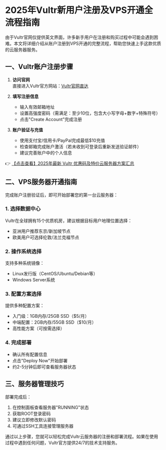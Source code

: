 # 2025年Vultr新用户注册及VPS开通全流程指南

由于Vultr官网仅提供英文界面，许多新手用户在注册和购买过程中可能会遇到困难。本文将详细介绍从账户注册到VPS开通的完整流程，帮助您快速上手这款优质的云服务器服务。

## 一、Vultr账户注册步骤

1. **访问官网**  
   直接进入Vultr官方网站：[Vultr官网直达](https://bit.ly/VuLtr)

2. **填写注册信息**  
   - 输入有效邮箱地址
   - 设置高强度密码（需满足：至少10位，包含大小写字母+数字+特殊符号）
   - 点击"Create Account"完成注册

3. **账户验证与充值**  
   - 使用支付宝/信用卡/PayPal完成最低$10充值
   - 检查邮箱完成账户激活（若未收到可登录后重新发送验证邮件）
   - 建议完善账户中的个人信息

👉 [【点击查看】2025年最新 Vultr 优惠码及特价云服务器方案汇总](https://bit.ly/VuLtr)

## 二、VPS服务器开通指南

完成账户注册验证后，即可开始部署您的第一台云服务器：

### 1. 选择数据中心
Vultr在全球拥有15个优质机房，建议根据目标用户地理位置选择：
- 亚洲用户推荐东京/新加坡节点
- 欧美用户可选择伦敦/法兰克福节点

### 2. 操作系统选择
支持多种系统镜像：
- Linux发行版（CentOS/Ubuntu/Debian等）
- Windows Server系统

### 3. 配置方案选择
提供多种配置方案：
- 入门级：1GB内存/25GB SSD（$5/月）
- 中端配置：2GB内存/55GB SSD（$10/月）
- 高性能方案（可按需选择）

### 4. 完成部署
- 确认所有配置信息
- 点击"Deploy Now"开始部署
- 约2-5分钟后即可查看服务器状态

## 三、服务器管理技巧
部署完成后：
1. 在控制面板查看服务器"RUNNING"状态
2. 获取ROOT登录密码
3. 建议立即修改默认密码
4. 可通过SSH工具连接管理服务器

通过以上步骤，您就可以轻松完成Vultr云服务器的注册和部署流程。如果在使用过程中遇到任何问题，Vultr官方提供24/7的技术支持服务。